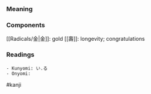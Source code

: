 ### Meaning



### Components

[[Radicals/金|金]]: gold [[壽]]: longevity; congratulations

### Readings

```
- Kunyomi: い.る
- Onyomi: 
```

#kanji
